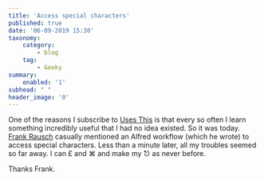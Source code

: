 ```yaml
---
title: 'Access special characters'
published: true
date: '06-09-2019 15:30'
taxonomy:
    category:
        - blog
    tag:
        - Geeky
summary:
    enabled: '1'
subhead: " "
header_image: '0'
---
```


One of the reasons I subscribe to [Uses This](https://usesthis.com) is that every so often I learn something incredibly useful that I had no idea existed. So it was today. <a class="u-in-reply-to" href="https://usesthis.com/interviews/frank.rausch/" >Frank Rausch</a > casually mentioned an Alfred workflow (which he wrote) to access special characters. Less than a minute later, all my troubles seemed so far away. I can £ and ⌘ and make my ⎋ as never before.

Thanks Frank.
